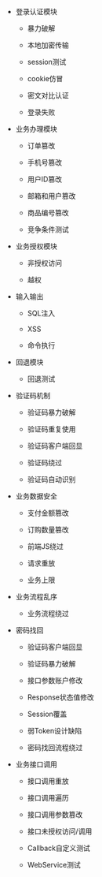 - 登录认证模块

  - 暴力破解

  - 本地加密传输

  - session测试

  - cookie仿冒

  - 密文对比认证

  - 登录失败

- 业务办理模块

  - 订单篡改

  - 手机号篡改

  - 用户ID篡改

  - 邮箱和用户篡改

  - 商品编号篡改

  - 竞争条件测试

- 业务授权模块

  - 非授权访问

  - 越权

- 输入输出

  - SQL注入

  - XSS

  - 命令执行

- 回退模块

  - 回退测试

- 验证码机制

  - 验证码暴力破解

  - 验证码重复使用

  - 验证码客户端回显

  - 验证码绕过

  - 验证码自动识别

- 业务数据安全

  - 支付金额篡改

  - 订购数量篡改

  - 前端JS绕过

  - 请求重放

  - 业务上限

- 业务流程乱序

  - 业务流程绕过

- 密码找回

  - 验证码客户端回显

  - 验证码暴力破解

  - 接口参数账户修改

  - Response状态值修改

  - Session覆盖

  - 弱Token设计缺陷

  - 密码找回流程绕过

- 业务接口调用

  - 接口调用重放

  - 接口调用遍历

  - 接口调用参数篡改

  - 接口未授权访问/调用

  - Callback自定义测试

  - WebService测试